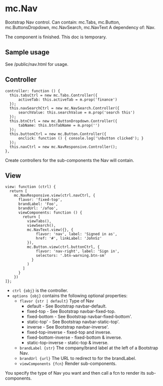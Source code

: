 # mc.Nav

Bootstrap Nav control.
Can contain: mc.Tabs, mc.Button, mc.ButtonsDropdown, mc.NavSearch, mc.NavText
A dependency of: Nav.

The component is finished. This doc is temporary.

## Sample usage

See /public/nav.html for usage.

## Controller
    
    controller: function () {
      this.tabsCtrl = new mc.Tabs.Controller({ 
          activeTab: this.activeTab = m.prop('finance') 
      });
      this.navSearchCtrl = new mc.NavSearch.Controller({ 
          searchValue: this.searchValue = m.prop('search this') 
      });
      this.btnCtrl = new mc.ButtonDropdown.Controller({ 
          tabName: this.btnTabName = m.prop('') 
      });
      this.buttonCtrl = new mc.Button.Controller({ 
          onclick: function () { console.log('\nbutton clicked'); } 
      });
      this.navCtrl = new mc.NavResponsive.Controller();
    },

Create controllers for the sub-components the Nav will contain.


## View

    view: function (ctrl) {
      return [
        mc.NavResponsive.view(ctrl.navCtrl, {
          flavor: 'fixed-top',
          brandLabel: 'Foo',
          brandUrl: '/afoo',
          viewComponents: function () {
            return [
              viewTabs(),
              viewSearch(),
              mc.NavText.view({}, {
                  flavor: 'nav', label: 'Signed in as', 
                  href: '#', linkLabel: 'JohnSz'
              }),
              mc.Button.view(ctrl.buttonCtrl, {
                  flavor: 'nav-right', label: 'Sign in',
                  selectors: '.btn-warning.btn-sm'
                }
              )
            ]
          }
        })
    ]};
    

* `ctrl {obj}` is the controller.
* `options {obj}` contains the following optional properties:
    * `flavor {str | default}` Type of Nav
        * default - See Bootstrap navbar-default.
        * fixed-top - See Bootstrap navbar-fixed-top.
        * fixed-bottom - See Bootstrap navbar-fixed-bottom'.
        * static-top' - See Bootstrap navbar-static-top'.
        * inverse - See Bootstrap navbar-inverse'.
        * fixed-top-inverse - fixed-top and inverse.
        * fixed-bottom-inverse - fixed-bottom & inverse.
        * static-top-inverse - static-top & inverse.    
    * `brandLabel {str}` The company/brand label at the left of a Bootstrap Nav.
    * `brandUrl {url}` The URL to redirect to for the brandLabel.
    * `viewComponents {fcn}` Render sub-components.
            
You specify the type of Nav you want and then call a fcn to render its sub-components.
